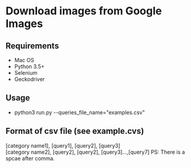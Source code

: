 # Download images from Google Images

## Requirements

- Mac OS
- Python 3.5+ 
- Selenium
- Geckodriver

## Usage
- python3 run.py --queries_file_name="examples.csv"

## Format of csv file (see example.cvs)
[category name1], [query1], [query2], [query3]  
[category name2], [query2], [query2], [query3]...,[query7]
PS: There is a spcae after comma.
